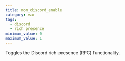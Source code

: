 ```yaml
---
title: mom_discord_enable
category: var
tags:
  - discord
  - rich presence
minimum_value: 0
maximum_value: 1
---
```


Toggles the Discord rich-presence (RPC) functionality.